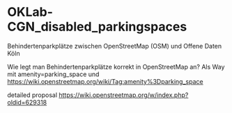 # OKLab-CGN_disabled_parkingspaces
Behindertenparkplätze zwischen OpenStreetMap (OSM) und Offene Daten Köln


Wie legt man Behindertenparkplätze korrekt in OpenStreetMap an?
Als Way mit amenity=parking_space und 
https://wiki.openstreetmap.org/wiki/Tag:amenity%3Dparking_space


detailed proposal
https://wiki.openstreetmap.org/w/index.php?oldid=629318
